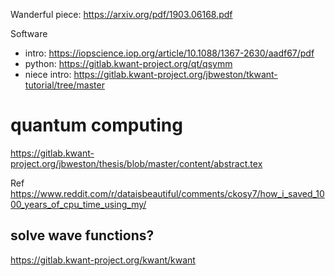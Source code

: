 Wanderful piece: https://arxiv.org/pdf/1903.06168.pdf

Software
- intro: https://iopscience.iop.org/article/10.1088/1367-2630/aadf67/pdf
- python: https://gitlab.kwant-project.org/qt/qsymm
- niece intro: https://gitlab.kwant-project.org/jbweston/tkwant-tutorial/tree/master

#  quantum computing
https://gitlab.kwant-project.org/jbweston/thesis/blob/master/content/abstract.tex



Ref https://www.reddit.com/r/dataisbeautiful/comments/ckosy7/how_i_saved_1000_years_of_cpu_time_using_my/


## solve wave functions?

https://gitlab.kwant-project.org/kwant/kwant
